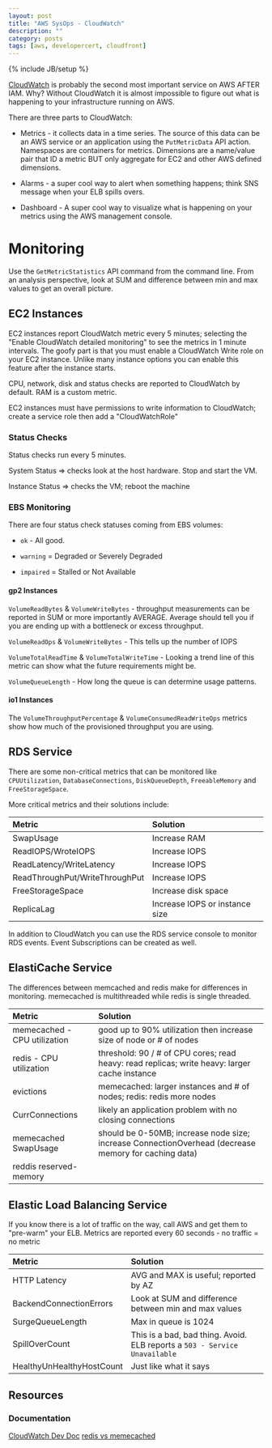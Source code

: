 ```yaml
---
layout: post
title: "AWS SysOps - CloudWatch"
description: ""
category: posts
tags: [aws, developercert, cloudfront]
---
```

{% include JB/setup %}

[CloudWatch](http://docs.aws.amazon.com/AmazonCloudWatch/latest/monitoring/WhatIsCloudWatch.html) is probably the second most important service on AWS AFTER IAM. Why? Without CloudWatch it is almost impossible to figure out what is happening to your infrastructure running on AWS.

There are three parts to CloudWatch:

* Metrics - it collects data in a time series. The source of this data can be an AWS service or an application using the `PutMetricData` API action. Namespaces are containers for metrics. Dimensions are a name/value pair that ID a metric BUT only aggregate for EC2 and other AWS defined dimensions.

* Alarms - a super cool way to alert when something happens; think SNS message when your ELB spills overs.

* Dashboard - A super cool way to visualize what is happening on your metrics using the AWS management console.

# Monitoring
Use the `GetMetricStatistics` API command from the command line. From an analysis perspective, look at SUM and difference between min and max values to get an overall picture.

## EC2 Instances
EC2 instances report CloudWatch metric every 5 minutes; selecting the "Enable CloudWatch detailed monitoring" to see the metrics in 1 minute intervals. The goofy part is that you must enable a CloudWatch Write role on your EC2 instance. Unlike many instance options you can enable this feature after the instance starts.

CPU, network, disk and status checks are reported to CloudWatch by default. RAM is a custom metric. 

EC2 instances must have permissions to write information to CloudWatch; create a service role then add a "CloudWatchRole"

### Status Checks
Status checks run every 5 minutes. 

System Status => checks look at the host hardware. Stop and start the VM.

Instance Status => checks the VM; reboot the machine

### EBS Monitoring
There are four status check statuses coming from EBS volumes:

 - `ok` - All good.

- `warning` = Degraded or Severely Degraded

- `impaired` = Stalled or Not Available 


#### gp2 Instances
`VolumeReadBytes` & `VolumeWriteBytes` - throughput measurements can be reported in SUM or more importantly AVERAGE. Average should tell you if you are ending up with a bottleneck or excess throughput.

`VolumeReadOps` & `VolumeWriteBytes` - This tells up the number of IOPS

`VolumeTotalReadTime` & `VolumeTotalWriteTime` - Looking a trend line of this metric can show what the future requirements might be.

`VolumeQueueLength` - How long the queue is can determine usage patterns. 

#### io1 Instances
The `VolumeThroughputPercentage` & `VolumeConsumedReadWriteOps` metrics show how much of the provisioned throughput you are using. 

## RDS Service
There are some non-critical metrics that can be monitored like `CPUUtilization`, `DatabaseConnections`, `DiskQueueDepth`, `FreeableMemory` and `FreeStorageSpace`.

More critical metrics and their solutions include:

| **Metric**  | **Solution**  |
|:-----------------------------------------|:--------------------------------------------------------| 
| SwapUsage | Increase RAM |
|ReadIOPS/WroteIOPS| Increase IOPS |
|ReadLatency/WriteLatency| Increase IOPS |
|ReadThroughPut/WriteThroughPut| Increase IOPS |
|FreeStorageSpace| Increase disk space |
|ReplicaLag | Increase IOPS or instance size |

In addition to CloudWatch you can use the RDS service console to monitor RDS events. Event Subscriptions can be created as well. 

## ElastiCache Service
The differences between memcached and redis make for differences in monitoring. memecached is multithreaded while redis is single threaded.

| **Metric**  | **Solution**  |
|:-----------------------------------------|:--------------------------------------------------------| 
| memecached - CPU utilization | good up to 90% utilization then increase size of node or # of nodes|
| redis - CPU utilization | threshold: 90 / # of CPU cores; read heavy: read replicas; write heavy: larger cache instance | 
| evictions | memecached: larger instances and # of nodes; redis: redis more nodes |
| CurrConnections | likely an application problem with no closing connections |
| memecached SwapUsage | should be 0-50MB; increase node size; increase ConnectionOverhead (decrease memory for caching data) |
|reddis reserved-memory | 

## Elastic Load Balancing Service
If you know there is a lot of traffic on the way, call AWS and get them to "pre-warm" your ELB. Metrics are reported every 60 seconds - no traffic = no metric

| **Metric**  | **Solution**  |
|:-----------------------------------------|:--------------------------------------------------------| 
| HTTP Latency | AVG and MAX is useful; reported by AZ |
| BackendConnectionErrors | Look at SUM and difference between min and max values |
| SurgeQueueLength | Max in queue is 1024 |
| SpillOverCount | This is a bad, bad thing. Avoid. ELB reports a `503 - Service Unavailable` |
| HealthyUnHealthyHostCount | Just like what it says |

## Resources

### Documentation
[CloudWatch Dev Doc](https://aws.amazon.com/cloudwatch/developer-resources/)
[redis vs memecached](http://www.infoworld.com/article/3063161/application-development/why-redis-beats-memcached-for-caching.html)
